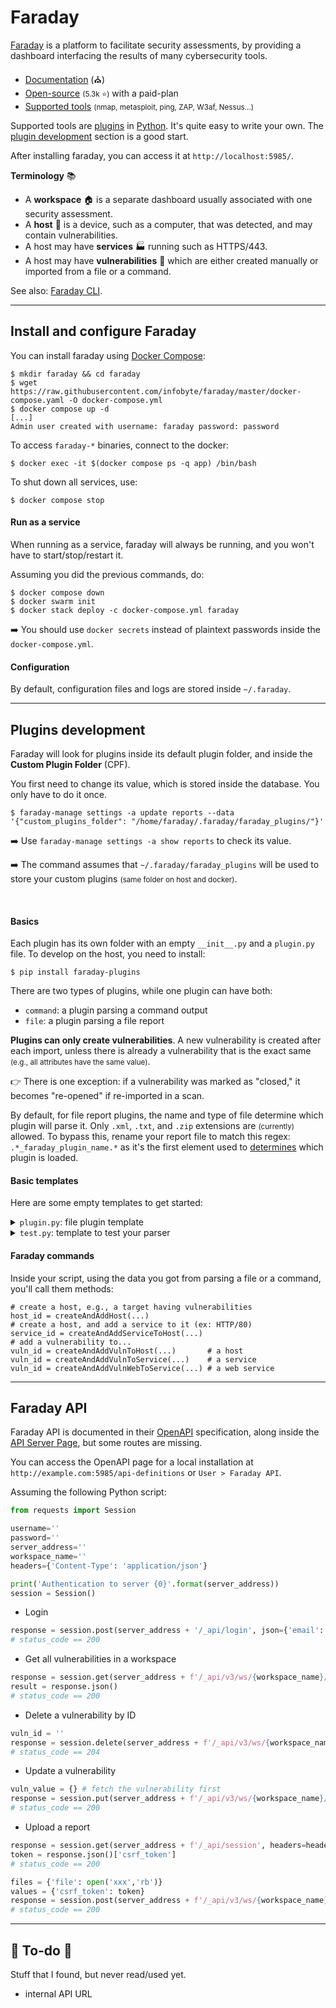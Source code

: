 # Faraday

<div class="row row-cols-lg-2"><div>

[Faraday](https://faradaysec.com/) is a platform to facilitate security assessments, by providing a dashboard interfacing the results of many cybersecurity tools.

* [Documentation](https://docs.faradaysec.com/) (⛪)
* [Open-source](https://github.com/infobyte/faraday/) <small>(5.3k ⭐)</small> with a paid-plan
* [Supported tools](https://docs.faradaysec.com/import/#supported-file-formats) <small>(nmap, metasploit, ping, ZAP, W3af, Nessus...)</small>

Supported tools are [plugins](https://github.com/infobyte/faraday_plugins) in [Python](/programming-languages/high-level/scripting/python/index.md). It's quite easy to write your own. The [plugin development](https://docs.faradaysec.com/Basic-plugin-development/) section is a good start.

After installing faraday, you can access it at `http://localhost:5985/`.
</div><div>

**Terminology** 📚

* A **workspace** 🏠 is a separate dashboard usually associated with one security assessment.
* A **host** 🧑 is a device, such as a computer, that was detected, and may contain vulnerabilities. 
* A host may have **services** 🏭 running such as HTTPS/443.
* A host may have **vulnerabilities** 🧨 which are either created manually or imported from a file or a command.

See also: [Faraday CLI](https://github.com/infobyte/faraday-cli).
</div></div>

<hr class="sep-both">

## Install and configure Faraday

<div class="row row-cols-lg-2"><div>

You can install faraday using [Docker Compose](/operating-systems/others/virtualization/docker/index.md#docker-compose-plugin):

```shell!
$ mkdir faraday && cd faraday
$ wget https://raw.githubusercontent.com/infobyte/faraday/master/docker-compose.yaml -O docker-compose.yml
$ docker compose up -d
[...]
Admin user created with username: faraday password: password
```

To access `faraday-*` binaries, connect to the docker:

```shell!
$ docker exec -it $(docker compose ps -q app) /bin/bash
```

To shut down all services, use:

```shell!
$ docker compose stop
```
</div><div>

#### Run as a service

When running as a service, faraday will always be running, and you won't have to start/stop/restart it.

Assuming you did the previous commands, do:

```shell!
$ docker compose down
$ docker swarm init
$ docker stack deploy -c docker-compose.yml faraday
```

➡️ You should use `docker secrets` instead of plaintext passwords inside the `docker-compose.yml`.

#### Configuration

By default, configuration files and logs are stored inside `~/.faraday`.
</div></div>

<hr class="sep-both">

## Plugins development

<div class="row row-cols-lg-2"><div>

Faraday will look for plugins inside its default plugin folder, and inside the **Custom Plugin Folder** (CPF). 

You first need to change its value, which is stored inside the database. You only have to do it once.

```shell!
$ faraday-manage settings -a update reports --data '{"custom_plugins_folder": "/home/faraday/.faraday/faraday_plugins/"}'
```

➡️ Use `faraday-manage settings -a show reports` to check its value.

➡️ The command assumes that `~/.faraday/faraday_plugins` will be used to store your custom plugins <small>(same folder on host and docker)</small>.

<br>

#### Basics

Each plugin has its own folder with an empty `__init__.py` and a `plugin.py` file. To develop on the host, you need to install:

```shell!
$ pip install faraday-plugins
```

There are two types of plugins, while one plugin can have both:

* `command`: a plugin parsing a command output
* `file`: a plugin parsing a file report

**Plugins can only create vulnerabilities**. A new vulnerability is created after each import, unless there is already a vulnerability that is the exact same <small>(e.g., all attributes have the same value)</small>. 

👉 There is one exception: if a vulnerability was marked as "closed," it becomes "re-opened" if re-imported in a scan.
</div><div>

By default, for file report plugins, the name and type of file determine which plugin will parse it. Only `.xml`, `.txt`, and `.zip` extensions are <small>(currently)</small> allowed. To bypass this, rename your report file to match this regex: `.*_faraday_plugin_name.*` as it's the first element used to [determines](https://github.com/infobyte/faraday_plugins/blob/master/faraday_plugins/plugins/manager.py#L42) which plugin is loaded.

#### Basic templates

Here are some empty templates to get started:

<details class="details-n">
<summary><code>plugin.py</code>: file plugin template</summary>

```py
from faraday_plugins.plugins.plugin import PluginBase


class XXXClass(PluginBase):
    def __init__(self, *arg, **kwargs):
        super().__init__(*arg, **kwargs)
        self.id = "xxx"
        self.name = "xxx"
        self.plugin_version = "0.0.1"
        self.version = "0.0.1"

    # output is a string with all lines of the files
    # you need to parse them
    def parseOutputString(self, output):
        # read the code of others plugins to 
        # write your parser
        pass


def createPlugin(*args, **kwargs):
    return XXXClass(*args, **kwargs)

```
</details>

<details class="details-n">
<summary><code>test.py</code>: template to test your parser</summary>

While there are tools to [easily test your plugin](https://github.com/infobyte/faraday_plugins/tree/master#commands), to test your parser, you may use this sample script:

```py
# assuming we are in a plugin's folder
from pathlib import Path
# ./plugin.py contains "XXXClass"
from plugin import XXXClass

with Path('my_test_file.txt').open(**{"mode": "rb"}) as f:
	plugin = XXXClass()
	plugin.parseOutputString(f.read())
```
</details>

#### Faraday commands

Inside your script, using the data you got from parsing a file or a command, you'll call them methods:

```ini!
# create a host, e.g., a target having vulnerabilities
host_id = createAndAddHost(...)
# create a host, and add a service to it (ex: HTTP/80)
service_id = createAndAddServiceToHost(...)
# add a vulnerability to...
vuln_id = createAndAddVulnToHost(...)       # a host
vuln_id = createAndAddVulnToService(...)    # a service
vuln_id = createAndAddVulnWebToService(...) # a web service
```
</div></div>

<hr class="sep-both">

## Faraday API

<div class="row row-cols-lg-2"><div>

Faraday API is documented in their [OpenAPI](https://docs.faradaysec.com/api-swagger/) specification, along inside the [API Server Page](https://docs.faradaysec.com/API-Server/), but some routes are missing. 

You can access the OpenAPI page for a local installation at `http://example.com:5985/api-definitions` or `User > Faraday API`.

Assuming the following Python script:

```py
from requests import Session

username=''
password=''
server_address=''
workspace_name=''
headers={'Content-Type': 'application/json'}

print('Authentication to server {0}'.format(server_address))
session = Session()
```

* Login

```py
response = session.post(server_address + '/_api/login', json={'email': username, 'password': password})
# status_code == 200 
```

* Get all vulnerabilities in a workspace

```py
response = session.get(server_address + f'/_api/v3/ws/{workspace_name}/vulns', headers=headers)
result = response.json()
# status_code == 200
```
</div><div>

* Delete a vulnerability by ID

```py
vuln_id = ''
response = session.delete(server_address + f'/_api/v3/ws/{workspace_name}/vulns/{vuln_id}')
# status_code == 204
```

* Update a vulnerability

```py
vuln_value = {} # fetch the vulnerability first
response = session.put(server_address + f'/_api/v3/ws/{workspace_name}/vulns/{vuln_id}', json=vuln_value)
# status_code == 200
```

* Upload a report

```py
response = session.get(server_address + f'/_api/session', headers=headers)
token = response.json()['csrf_token']
# status_code == 200

files = {'file': open('xxx','rb')}
values = {'csrf_token': token}
response = session.post(server_address + f'/_api/v3/ws/{workspace_name}/upload_report', files=files, data=values)
# status_code == 200
```
</div></div>

<hr class="sep-both">

## 👻 To-do 👻

Stuff that I found, but never read/used yet.

<div class="row row-cols-lg-2"><div>

* internal API URL
</div><div>
</div></div>